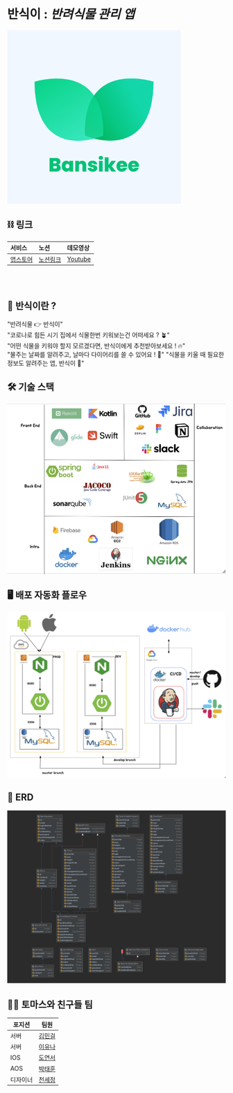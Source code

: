 # 반식이 : _반려식물 관리 앱_
![로고](img/logo.png)

## ⛓ 링크
|서비스|노션|데모영상|
|:---|:---|:---|
|[앱스토어]()|[노션링크](https://www.notion.so/6a15fe6f5f37405d9b930ef9b1b3840a?v=d0d942426e0b426585b4216e3ef48395)|[Youtube]()|

<br>
<br>

## 🌱 반식이란 ?
 "반려식물 👉 반식이"  
 "코로나로 힘든 시기 집에서 식물한번 키워보는건 어떠세요 ? 🪴"  
 "어떤 식물을 키워야 할지 모르겠다면, 반식이에게 추천받아보세요 ! 🔥"  
 "물주는 날짜를 알려주고, 날마다 다이어리를 쓸 수 있어요 ! 📆"
 "식물을 키울 때 필요한 정보도 알려주는 앱, 반식이 🎁"
 
 
## 🛠 기술 스택
![stack](img/stack.png)

## 🖥 배포 자동화 플로우
![flow](img/flow.png)

## 📀 ERD
![erd](img/erd.png)

## 🧑‍💻 토마스와 친구들 팀
|포지션|팀원|
|---|---|
|서버|[김민걸](https://github.com/cmg1411/)|
|서버|[이유나]()|
|IOS|[도연서]()|
|AOS|[박태훈]()|
|디자이너|[천세정]()|